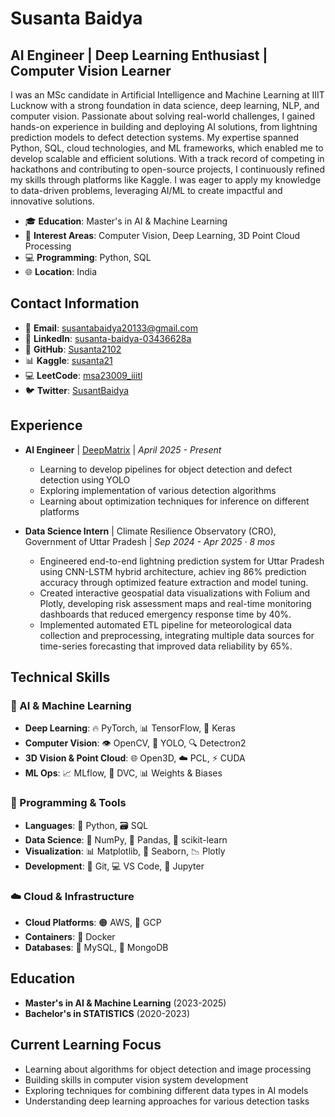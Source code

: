 # Susanta Baidya
## AI Engineer | Deep Learning Enthusiast | Computer Vision Learner

I was an MSc candidate in Artificial Intelligence and Machine Learning at IIIT Lucknow with a strong foundation in data science, deep learning, NLP, and computer vision. Passionate about solving real-world challenges, I gained hands-on experience in building and deploying AI solutions, from lightning prediction models to defect detection systems. My expertise spanned Python, SQL, cloud technologies, and ML frameworks, which enabled me to develop scalable and efficient solutions. With a track record of competing in hackathons and contributing to open-source projects, I continuously refined my skills through platforms like Kaggle. I was eager to apply my knowledge to data-driven problems, leveraging AI/ML to create impactful and innovative solutions.

- 🎓 **Education**: Master's in AI & Machine Learning
- 🔭 **Interest Areas**: Computer Vision, Deep Learning, 3D Point Cloud Processing
- 💻 **Programming**: Python, SQL
- 🌐 **Location**: India

## Contact Information
- 📧 **Email**: [susantabaidya20133@gmail.com](mailto:susantabaidya20133@gmail.com)
- 🔗 **LinkedIn**: [susanta-baidya-03436628a](https://www.linkedin.com/in/susanta-baidya-03436628a/)
- 🐙 **GitHub**: [Susanta2102](https://github.com/Susanta2102)
- 📊 **Kaggle**: [susanta21](https://www.kaggle.com/susanta21)
- 💻 **LeetCode**: [msa23009_iiitl](https://leetcode.com/u/msa23009_iiitl/)
- 🐦 **Twitter**: [SusantBaidya](https://x.com/SusantBaidya)

## Experience

- **AI Engineer** | [DeepMatrix](https://deepmatrix.io) | *April 2025 - Present*
  - Learning to develop pipelines for object detection and defect detection using YOLO
  - Exploring implementation of various detection algorithms
  - Learning about optimization techniques for inference on different platforms
  

- **Data Science Intern** | Climate Resilience Observatory (CRO), Government of Uttar Pradesh | *Sep 2024 - Apr 2025 · 8 mos*
  -  Engineered end-to-end lightning prediction system for Uttar Pradesh using CNN-LSTM hybrid architecture, achiev
     ing 86% prediction accuracy through optimized feature extraction and model tuning.
  -  Created interactive geospatial data visualizations with Folium and Plotly, developing risk assessment maps and
     real-time monitoring dashboards that reduced emergency response time by 40%.
  -  Implemented automated ETL pipeline for meteorological data collection and preprocessing, integrating multiple
     data sources for time-series forecasting that improved data reliability by 65%.

## Technical Skills

### 🧠 AI & Machine Learning
- **Deep Learning**: 🔥 PyTorch, 📊 TensorFlow, 🧠 Keras
- **Computer Vision**: 👁️ OpenCV, 🎯 YOLO, 🔍 Detectron2
- **3D Vision & Point Cloud**: 🌐 Open3D, ☁️ PCL, ⚡ CUDA
- **ML Ops**: 📈 MLflow, 🔄 DVC, 📊 Weights & Biases

### 🔧 Programming & Tools
- **Languages**: 🐍 Python,  🗃️ SQL
- **Data Science**: 🔢 NumPy, 🐼 Pandas, 🧪 scikit-learn
- **Visualization**: 📊 Matplotlib, 🌊 Seaborn, 📉 Plotly
- **Development**: 🔄 Git, 💻 VS Code, 📓 Jupyter

### ☁️ Cloud & Infrastructure
- **Cloud Platforms**: 🟠 AWS, 🔵 GCP
- **Containers**: 🐳 Docker
- **Databases**: 🐬 MySQL, 🍃 MongoDB

## Education
- **Master's in AI & Machine Learning** (2023-2025)
- **Bachelor's in STATISTICS** (2020-2023)

## Current Learning Focus
- Learning about algorithms for object detection and image processing
- Building skills in computer vision system development
- Exploring techniques for combining different data types in AI models
- Understanding deep learning approaches for various detection tasks
